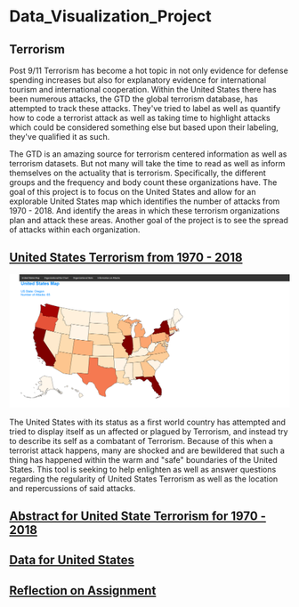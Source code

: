 # Data_Visualization_Project

## Terrorism 

Post 9/11 Terrorism has become a hot topic in not only evidence for defense spending increases but also for explanatory evidence for international tourism and international cooperation. Within the United States there has been numerous attacks, the GTD the global terrorism database, has attempted to track these attacks. They've tried to label as well as quantify how to code a terrorist attack as well as taking time to highlight attacks which could be considered something else but based upon their labeling, they've qualified it as such. 

The GTD is an amazing source for terrorism centered information as well as terrorism datasets. But not many will take the time to read as well as inform themselves on the actuality that is terrorism. Specifically, the different groups and the frequency and body count these organizations have. The goal of this project is to focus on the United States and allow for an explorable United States map which identifies the number of attacks from 1970 - 2018. And identify the areas in which these terrorism organizations plan and attack these areas. Another goal of the project is to see the spread of attacks within each organization.




## [United States Terrorism from 1970 - 2018](https://scottbamfordj.github.io/Data_Visualization_Project/Project/)

![Alt text](Deliverables/UnitedStateTerrorism_Images.png )

The United States with its status as a first world country has attempted and tried to display itself as un affected or plagued by Terrorism, and instead try to describe its self as a combatant of Terrorism. Because of this when a terrorist attack happens, many are shocked and are bewildered that such a thing has happened within the warm and "safe" boundaries of the United States. This tool is seeking to help enlighten as well as answer questions regarding the regularity of United States Terrorism as well as the location and repercussions of said attacks.

## [Abstract for United State Terrorism for 1970 - 2018](https://scottbamfordj.github.io/Data_Visualization_Project/Deliverables/Abstract.html)

## [Data for United States](https://scottbamfordj.github.io/Data_Visualization_Project/Deliverables/Data.html)
## [Reflection on Assignment](https://scottbamfordj.github.io/Data_Visualization_Project/Deliverables/Reflection.html)

